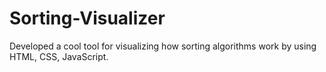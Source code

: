 # Sorting-Visualizer
Developed a cool tool for visualizing how sorting algorithms work by using HTML, CSS, JavaScript. 
